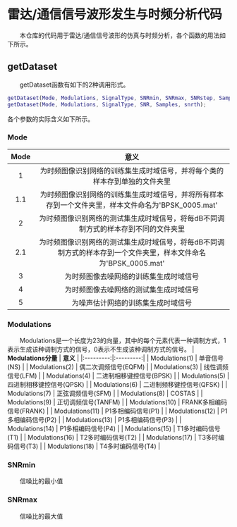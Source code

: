 # 雷达/通信信号波形发生与时频分析代码
&emsp;&emsp;本仓库的代码用于雷达/通信信号波形的仿真与时频分析，各个函数的用法如下所示。
## getDataset
&emsp;&emsp;getDataset函数有如下的2种调用形式。
```matlab
getDataset(Mode, Modulations, SignalType, SNRmin, SNRmax, SNRstep, Samples, snrth);
getDataset(Mode, Modulations, SignalType, SNR, Samples, snrth);
```
各个参数的实际含义如下所示。
### Mode
| __Mode__ | __意义__ |
|:---------:|:---------:|
| 1 | 为时频图像识别网络的训练集生成时域信号，并将每个类的样本存到单独的文件夹里 |
| 1.1 | 为时频图像识别网络的训练集生成时域信号，并将所有样本存到一个文件夹里，样本文件命名为'BPSK_0005.mat' |
| 2 | 为时频图像识别网络的测试集生成时域信号，将每dB不同调制方式的样本存到不同的文件夹里 |
| 2.1 | 为时频图像识别网络的测试集生成时域信号，将每dB不同调制方式的样本存到一个文件夹里，样本文件命名为'BPSK_0005.mat' |
| 3 | 为时频图像去噪网络的训练集生成时域信号 |
| 4 | 为时频图像去噪网络的测试集生成时域信号 |
| 5 | 为噪声估计网络的训练集生成时域信号 |
### Modulations
&emsp;&emsp;Modulations是一个长度为23的向量，其中的每个元素代表一种调制方式，1表示生成该种调制方式的信号，0表示不生成该种调制方式的信号。
| __Modulations分量__ | __意义__ |
|:---------:|:---------:|
| Modulations(1) | 单音信号(NS) |
| Modulations(2) | 偶二次调频信号(EQFM) |
| Modulations(3) | 线性调频信号(LFM) |
| Modulations(4) | 二进制相移键控信号(BPSK) |
| Modulations(5) | 四进制相移键控信号(QPSK) |
| Modulations(6) | 二进制频移键控信号(QFSK) |
| Modulations(7) | 正弦调频信号(SFM) |
| Modulations(8) | COSTAS |
| Modulations(9) | 正切调频信号(TANFM) |
| Modulations(10) | FRANK多相编码信号(FRANK) |
| Modulations(11) | P1多相编码信号(P1) |
| Modulations(12) | P1多相编码信号(P2) |
| Modulations(13) | P1多相编码信号(P3) |
| Modulations(14) | P1多相编码信号(P4) |
| Modulations(15) | T1多时编码信号(T1) |
| Modulations(16) | T2多时编码信号(T2) |
| Modulations(17) | T3多时编码信号(T3) |
| Modulations(18) | T4多时编码信号(T4) |
### SNRmin
&emsp;&emsp;信噪比的最小值
### SNRmax
&emsp;&emsp;信噪比的最大值
